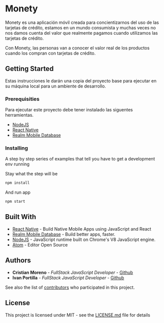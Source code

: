 # Monety

Monety es una aplicación móvil creada para concientizarnos del uso de las tarjetas de crédito, estamos en un mundo consumista y muchas veces no nos damos cuenta del valor que realmente pagamos cuando utilizamos las tarjetas de crédito.

Con Monety, las personas van a conocer el valor real de los productos cuando los compran con tarjetas de crédito.

## Getting Started

Estas instrucciones le darán una copia del proyecto base para ejecutar en su máquina local para un ambiente de desarrollo.

### Prerequisities

Para ejecutar este proyecto debe tener instalado las siguentes herramientas.

* [NodeJS](https://nodejs.org/en/)
* [React Native](https://facebook.github.io/react-native/)
* [Realm Mobile Database](https://realm.io/)


### Installing

A step by step series of examples that tell you have to get a development env running

Stay what the step will be

```sh
npm install
```

And run app

```sh
npm start
```

## Built With

* [React Native](https://facebook.github.io/react-native/) - Build Native Mobile Apps using JavaScript and React
* [Realm Mobile Database](https://realm.io/) - Build better apps, faster.
* [NodeJS](https://nodejs.org/) - JavaScript runtime built on Chrome's V8 JavaScript engine.
* [Atom](https://atom.io/) - Editor Open Source

## Authors

* **Cristian Moreno** - *FullStack JavaScript Developer* - [Github](https://github.com/khriztianmoreno)
* **Ivan Portilla** - *FullStack JavaScript Developer* - [Github](https://github.com/Ivykp)

See also the list of [contributors](https://github.com/ngenieriasapco/monety/contributors) who participated in this project.

## License

This project is licensed under MIT - see the [LICENSE.md](LICENSE.md) file for details
